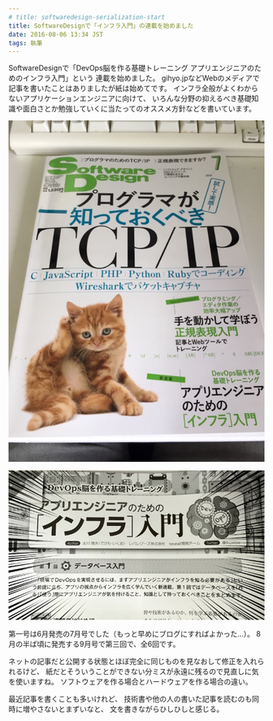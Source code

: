 ```yaml
---
# title: softwaredesign-serialization-start
title: SoftwareDesignで「インフラ入門」の連載を始めました
date: 2016-08-06 13:34 JST
tags: 執筆
---
```


SoftwareDesignで「DevOps脳を作る基礎トレーニング アプリエンジニアのためのインフラ入門」という
連載を始めました。
gihyo.jpなどWebのメディアで記事を書いたことはありましたが紙は始めてです。
インフラ全般がよくわからないアプリケーションエンジニアに向けて、
いろんな分野の抑えるべき基礎知識や面白さとか勉強していくに当たってのオススメ方針などを書いています。

![表紙](softwaredesign-frontcover.jpg)

![第一回連載](softwaredesign-top.jpg)

第一号は6月発売の7月号でした（もっと早めにブログにすればよかった...）。
8月の半ば頃に発売する9月号で第三回で、全6回です。

ネットの記事だと公開する状態とほぼ完全に同じものを見なおして修正を入れられるけど、
紙だとそういうことができない分ミスが永遠に残るので見直しに気を使いますね。
ソフトウェアを作る場合とハードウェアを作る場合の違い。

最近記事を書くことも多いけれど、
技術書や他の人の書いた記事を読むのも同時に増やさないとまずいなと、
文を書きながらひしひしと感じる。

